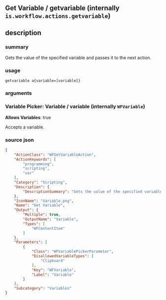 
## Get Variable / getvariable (internally `is.workflow.actions.getvariable`)



## description
### summary
Gets the value of the specified variable and passes it to the next action.


### usage
`getvariable a{variable=[variable]}`

### arguments
### Variable Picker: Variable / variable (internally `WFVariable`)
**Allows Variables**: true



Accepts a variable.

### source json

```json
{
	"ActionClass": "WFGetVariableAction",
	"ActionKeywords": [
		"programming",
		"scripting",
		"var"
	],
	"Category": "Scripting",
	"Description": {
		"DescriptionSummary": "Gets the value of the specified variable and passes it to the next action."
	},
	"IconName": "Variable.png",
	"Name": "Get Variable",
	"Output": {
		"Multiple": true,
		"OutputName": "Variable",
		"Types": [
			"WFContentItem"
		]
	},
	"Parameters": [
		{
			"Class": "WFVariablePickerParameter",
			"DisallowedVariableTypes": [
				"Clipboard"
			],
			"Key": "WFVariable",
			"Label": "Variable"
		}
	],
	"Subcategory": "Variables"
}
```

